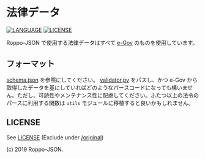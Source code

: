 # 法律データ

[![LANGUAGE](https://img.shields.io/badge/Python-3.8.0-blue.svg)](https://docs.python.org/3/)
[![LICENSE](https://img.shields.io/badge/License-Apache%202-orange.svg)](http://www.apache.org/licenses/LICENSE-2.0)

Roppo-JSON で使用する法律データはすべて [e-Gov](https://www.e-gov.go.jp/) のものを使用しています。

## フォーマット

[schema.json](./schema.json) を参照にしてください。 [validator.py](./validator.py) をパスし、かつ e-Gov から取得したデータを基にしていればどのようなパースコードになっても構いません。ただし、可読性やメンテナンス性に配慮してください。ふたつ以上の法令のパースに利用する関数は `utils` モジュールに移植すると良いかもしれません。

## LICENSE

See [LICENSE](./LICENSE) (Exclude under [/original](./original/))

(c) 2019 Roppo-JSON.
